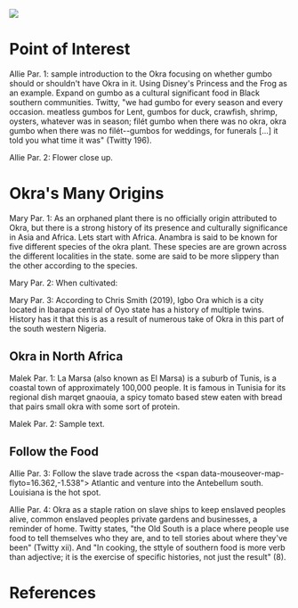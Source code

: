 <a href="https://www.juncture-digital.org"><img src="https://juncture-digital.github.io/juncture/static/images/ve-button.png"></a>

<param ve-config 
       title="Okra: A Kitchen Staple"
       author="Allison Caban, Malek Charchour, and Mary Nriagu"
       banner="https://upload.wikimedia.org/wikipedia/commons/3/32/Okra_%28Abelmoschus_esculentus%29_%283%29.jpg"
       layout="vertical">

<param ve-entity eid="Q185372"> <!-- Abelmoschus Esculentus (Okra) -->
<param ve-entity eid="Q41264"> <!-- Dunkin Chen -->
<param ve-entity eid="Q221092"> <!-- CC by-SA 4.0 Deed -->

<param ve-image 
       title="Abelmoschus Esculentus" 
       url="https://www.archive.org/download/profdrthomsflora03thom/page/n643_w410"
       label="Flora von Deutschland" 
       description="Botanical illustration from Thomé's Natural History"
       license="CC BY-SA 4.0"
       region="-172,94,862,701">

# Point of Interest
Allie Par. 1: sample introduction to the Okra focusing on whether gumbo should or shouldn't have Okra in it. Using Disney's Princess and the Frog as an example. Expand on gumbo as a cultural significant food in Black southern communities. Twitty, "we had gumbo for every season and every occasion. meatless gumbos for Lent, gumbos for duck, crawfish, shrimp, oysters, whatever was in season; filét gumbo when there was no okra, okra gumbo when there was no filét--gumbos for weddings, for funerals [...] it told you what time it was" (Twitty 196).
<param ve-image 
       label="Disney's Princess Tiana's Gumbo" 
       description="photo from Whole Heartily" 
       license="Restricted, need permission"
       url="https://wholeheartily.files.wordpress.com/2020/10/tianasgumboss_02.jpg"
       region="1,-156,1246,1121">

Allie Par. 2: Flower close up.
<param ve-image 
       label="Abelmoschus Esculentus flower" 
       description="photo from Wikimedia" 
       license="public domain"
	region="70,479,1940,1746"
url="https://upload.wikimedia.org/wikipedia/commons/8/85/Okra_or_Lady_Finger_flower_%28%E0%A6%AC%E0%A6%BE%E0%A6%82%E0%A6%B2%E0%A6%BE-_%E0%A6%A2%E0%A7%8D%E0%A6%AF%E0%A6%BE%E0%A6%81%E0%A6%A1%E0%A6%BC%E0%A6%B6%29_%3B_scientific_name-_Abelmoschus_esculentus.jpg">

# Okra's Many Origins
Mary Par. 1: As an orphaned plant there is no officially origin attributed to Okra, but there is a strong history of its presence and culturally significance in Asia and Africa. Lets start with Africa. <span data-mouseover-map-flyto="6.2622, 6.9865, 7"> Anambra</span> is said to be known for five different species of the okra plant. These species are are grown across the different localities in the state. some are said to be more slippery than the other according to the species. 
<param ve-map
	center="6.2622, 6.9865"
	zoom="2"
	Title="Okro in Anambra State, Nigeria"
	show-labels>
<param ve-map-marker
	url="https://upload.wikimedia.org/wikipedia/commons/1/18/Okra_with_meat_and_fish.jpg"
	coords="6.2622, 6.9865"
	size="512, 328"
	circle="true">

Mary Par. 2: When cultivated:
<param ve-image
       label="Mozambican Men and Women Selling Okra and Other Vegetables"
       description="Photo by Elemalema"
       license="public domain"
	url="https://upload.wikimedia.org/wikipedia/commons/thumb/7/79/Mozambican_Men_and_Women_Selling_Okra_and_other_vegetables.jpg/640px-Mozambican_Men_and_Women_Selling_Okra_and_other_vegetables.jpg">
       
Mary Par. 3: According to Chris Smith (2019), <span data-mouseover-map-flyto="7.4333, 3.2833, 7"> Igbo Ora</span> which is a city located in Ibarapa central of Oyo state has a history of multiple twins. History has it that this is as a result of numerous take of Okra in this part of the south western Nigeria.
<param ve-map
	center="7.4333, 3.2833"
	zoom="2"
	Title="Oloronbo, Ibarapa Central, Oyo State, Nigeria,"
	show-labels>
<param ve-map-marker
	url="https://upload.wikimedia.org/wikipedia/commons/4/43/Okra_seafood_stew.jpg"
	coords="7.4333, 3.2833"
	size="512, 328"
	circle="true">

## Okra in North Africa
Malek Par. 1: <span data-mouseover-map-flyto="36.89054761602349, 10.322687034859703"> La Marsa</span> (also known as El Marsa) is a suburb of Tunis, is a coastal town of approximately 100,000 people. It is famous in Tunisia for its regional dish marqet gnaouia, a spicy tomato based stew eaten with bread that pairs small okra with some sort of protein.
<param ve-map
	center="36.89054761602349, 10.322687034859703"
	zoom="5"
	Title="La Marsa Map"
	prefer-geojson>
<param ve-map-layer geojson
	url="https://github.com/charchmalrba7/Hibiscus-Esculentus/blob/bac965c0a20476ef4094dd30c6e570be48a3af24/TestingMap.json"
	show-labels
	stroke-width="0">
<param ve-map-marker
	url="https://upload.wikimedia.org/wikipedia/commons/b/b6/Du_bamia_avec_du_riz_en_f%C3%A9vrier_2022.jpg"
	coords="36.89054761602349, 10.322687034859703"
	size="512, 328" 
	circle="true">

Malek Par. 2: Sample text.
<param ve-image
	label="Abelmoschus moschatus Medik"
       description="29068 Abelmoschus moschatus Medike" 
       license="CCBY" 
       url="https://upload.wikimedia.org/wikipedia/commons/0/0b/Abelmoschus_moschatus_Medik._%28AM_AK28139%29.jpg"
       region="316,269,2412,2171">

## Follow the Food
Allie Par. 3: Follow the slave trade across the <span data-mouseover-map-flyto=16.362,-1.538"> Atlantic</span> and venture into the Antebellum south. <span data-mouseover-map-flyto="30.0364,-90.4134"> Louisiana</span> is the hot spot.
<param ve-map
	center="30.96, -91.401"
	zoom="5"
	Title="Southern States"
	prefer-geojson>
<param ve-map-layer geojson
	url="https://raw.githubusercontent.com/allisonamber/AbelmoschusEsculentus/main/americansouthoverlay.json"
	show-labels
	stroke-width="0">
<param ve-map-marker
	url="https://upload.wikimedia.org/wikipedia/commons/thumb/9/91/Gumbo_-_7487791838.jpg/640px-Gumbo_-_7487791838.jpg"
	coords="30.96, -91.401"
	size="512, 328"
	circle="true">
<param ve-map-marker
	url="https://upload.wikimedia.org/wikipedia/commons/1/18/Okra_with_meat_and_fish.jpg"
	coords="6.2622, 6.9865"
	size="512, 328"
	circle="true">
<param ve-map-linestring geojson
 	url="https://raw.githubusercontent.com/allisonamber/AbelmoschusEsculentus/main/arrows.json"
  	show-labels
   	stroke-width="4">

Allie Par. 4: Okra as a staple ration on slave ships to keep enslaved peoples alive, common enslaved peoples private gardens and businesses, a reminder of home. Twitty states, "the Old South is a place where people use food to tell themselves who they are, and to tell stories about where they've been" (Twitty xii). And "In cooking, the sttyle of southern food is more verb than adjective; it is the exercise of specific histories, not just the result" (8).
<param ve-image
	label="Michael Twitty: chef and food historian"
 	description="Photo by Jonathan M. Lewis"
  	license="TBD, need permission"
	url="https://afroculinaria.com/wp-content/uploads/2013/03/kitchen_color_email.jpg?w=480"
 	region="8,120,463,417">
 	
# References

[^1]: [Wikipedia: Girl with a Pearl Earring](https://en.wikipedia.org/wiki/Girl_with_a_Pearl_Earring)
